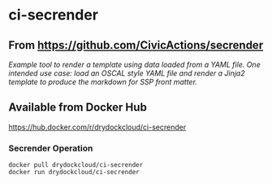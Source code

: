 # ci-secrender

## From https://github.com/CivicActions/secrender

*Example tool to render a template using data loaded from a YAML file. One intended use
case: load an OSCAL style YAML file and render a Jinja2 template to produce the markdown
for SSP front matter.*

## Available from Docker Hub

https://hub.docker.com/r/drydockcloud/ci-secrender

### Secrender Operation

```
docker pull drydockcloud/ci-secrender
docker run drydockcloud/ci-secrender
```
